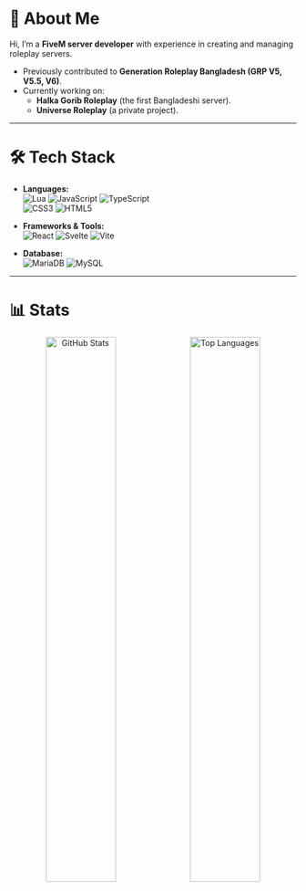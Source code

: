 # 🌟 About Me
Hi, I’m a **FiveM server developer** with experience in creating and managing roleplay servers.  
- Previously contributed to **Generation Roleplay Bangladesh (GRP V5, V5.5, V6)**.  
- Currently working on:  
  - **Halka Gorib Roleplay** (the first Bangladeshi server).  
  - **Universe Roleplay** (a private project).  

---

# 🛠️ Tech Stack
- **Languages:**  
  ![Lua](https://img.shields.io/badge/lua-%232C2D72.svg?style=for-the-badge&logo=lua&logoColor=white) 
  ![JavaScript](https://img.shields.io/badge/javascript-%23323330.svg?style=for-the-badge&logo=javascript&logoColor=%23F7DF1E) 
  ![TypeScript](https://img.shields.io/badge/typescript-%23007ACC.svg?style=for-the-badge&logo=typescript&logoColor=white)  
  ![CSS3](https://img.shields.io/badge/css3-%231572B6.svg?style=for-the-badge&logo=css3&logoColor=white) 
  ![HTML5](https://img.shields.io/badge/html5-%23E34F26.svg?style=for-the-badge&logo=html5&logoColor=white)  

- **Frameworks & Tools:**  
  ![React](https://img.shields.io/badge/react-%2320232a.svg?style=for-the-badge&logo=react&logoColor=%2361DAFB) 
  ![Svelte](https://img.shields.io/badge/svelte-%23f1413d.svg?style=for-the-badge&logo=svelte&logoColor=white) 
  ![Vite](https://img.shields.io/badge/vite-%23646CFF.svg?style=for-the-badge&logo=vite&logoColor=white)  

- **Database:**  
  ![MariaDB](https://img.shields.io/badge/MariaDB-003545?style=for-the-badge&logo=mariadb&logoColor=white)
  ![MySQL](https://img.shields.io/badge/mysql-4479A1.svg?style=for-the-badge&logo=mysql&logoColor=white)  

---

# 📊 Stats
<div align="center">  
  <img src="https://github-readme-stats.vercel.app/api?username=M4RFY&show_icons=true&theme=radical&hide_border=true&count_private=true" alt="GitHub Stats" width="49.5%"/>  
  <img src="https://github-readme-stats.vercel.app/api/top-langs/?username=M4RFY&layout=compact&theme=radical&hide_border=true&count_private=true" alt="Top Languages" width="49.5%"/>  
</div>
